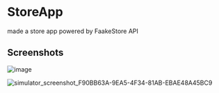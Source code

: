 # StoreApp
made a store app powered by FaakeStore API

## Screenshots
![image](https://user-images.githubusercontent.com/50865136/221350957-0ab92155-d230-4042-aa93-dd763113bbc9.png)

![simulator_screenshot_F90BB63A-9EA5-4F34-81AB-EBAE48A45BC9](https://user-images.githubusercontent.com/50865136/221351194-e2fd0b43-819c-4b17-a64b-dbda704067a2.png)
